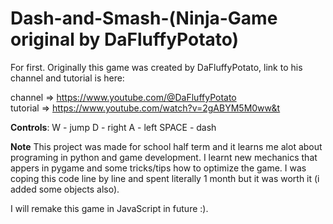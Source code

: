 # Dash-and-Smash-(Ninja-Game original by DaFluffyPotato)
For first. Originally this game was created by DaFluffyPotato, link to his channel and tutorial is here:

channel => https://www.youtube.com/@DaFluffyPotato                                                  
tutorial => https://www.youtube.com/watch?v=2gABYM5M0ww&t

**Controls**:
W - jump
D - right
A - left
SPACE - dash

**Note**
This project was made for school half term and it learns me alot about programing in python and game development. 
I learnt new mechanics that appers in pygame and some tricks/tips how to optimize the game.
I was coping this code line by line and spent literally 1 month but it was worth it (i added some objects also).

I will remake this game in JavaScript in future :).
